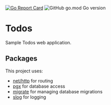 [![Go Report Card](https://goreportcard.com/badge/github.com/course-go/todos)](https://goreportcard.com/report/github.com/course-go/todos)
![GitHub go.mod Go version](https://img.shields.io/github/go-mod/go-version/course-go/todos)

# Todos

Sample Todos web application.

## Packages

This project uses:

- [net/http](https://pkg.go.dev/net/http) for routing
- [pgx](https://github.com/jackc/pgx) for database access
- [migrate](https://github.com/jackc/pgx) for managing database migrations
- [slog](https://pkg.go.dev/log/slog) for logging
